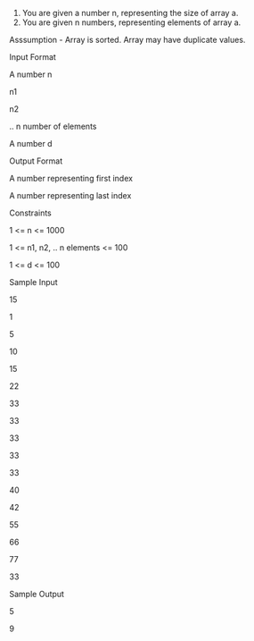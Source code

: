 1. You are given a number n, representing the size of array a.
2. You are given n numbers, representing elements of array a.

Asssumption - Array is sorted. Array may have duplicate values.

Input Format

A number n

n1

n2

.. n number of elements

A number d

Output Format

A number representing first index

A number representing last index

Constraints

1 <= n <= 1000

1 <= n1, n2, .. n elements <= 100

1 <= d <= 100

Sample Input

15

1

5

10

15

22

33

33

33

33

33

40

42

55

66

77

33

Sample Output

5

9